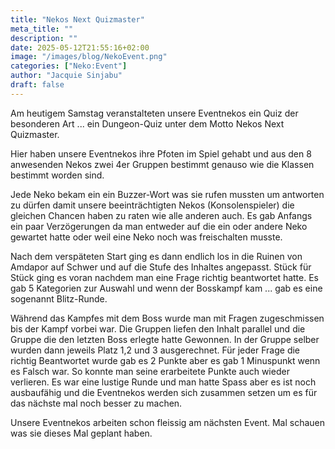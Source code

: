 ```yaml
---
title: "Nekos Next Quizmaster"
meta_title: ""
description: ""
date: 2025-05-12T21:55:16+02:00
image: "/images/blog/NekoEvent.png"
categories: ["Neko:Event"]
author: "Jacquie Sinjabu"
draft: false
---
```



Am heutigem Samstag veranstalteten unsere Eventnekos ein Quiz der besonderen Art ... ein Dungeon-Quiz unter dem Motto Nekos Next Quizmaster. 

Hier haben unsere Eventnekos ihre Pfoten im Spiel gehabt und aus den 8 anwesenden Nekos zwei 4er Gruppen bestimmt genauso wie die Klassen bestimmt worden sind. 

Jede Neko bekam ein ein Buzzer-Wort was sie rufen mussten um antworten zu dürfen damit unsere beeinträchtigten Nekos (Konsolenspieler) die gleichen Chancen haben zu raten wie alle anderen auch. Es gab Anfangs ein paar Verzögerungen da man entweder auf die ein oder andere Neko gewartet hatte oder weil eine Neko noch was freischalten musste.

Nach dem verspäteten Start ging es dann endlich los in die Ruinen von Amdapor auf Schwer und auf die Stufe des Inhaltes angepasst. Stück für Stück ging es voran nachdem man eine Frage richtig beantwortet hatte. Es gab 5 Kategorien zur Auswahl und wenn der Bosskampf kam ... gab es eine sogenannt Blitz-Runde. 

Während das Kampfes mit dem Boss wurde man mit Fragen zugeschmissen bis der Kampf vorbei war.  Die Gruppen liefen den Inhalt parallel und die Gruppe die den letzten Boss erlegte hatte Gewonnen. In der Gruppe selber wurden dann jeweils Platz 1,2 und 3 ausgerechnet. Für jeder Frage die richtig Beantwortet wurde gab es 2 Punkte aber es gab 1 Minuspunkt wenn es Falsch war. So konnte man seine erarbeitete Punkte auch wieder verlieren. Es war eine lustige Runde und man hatte Spass aber es ist noch ausbaufähig und die Eventnekos werden sich zusammen setzen um es für das nächste mal noch besser zu machen. 

Unsere Eventnekos arbeiten schon fleissig am nächsten Event. Mal schauen was sie dieses Mal geplant haben.